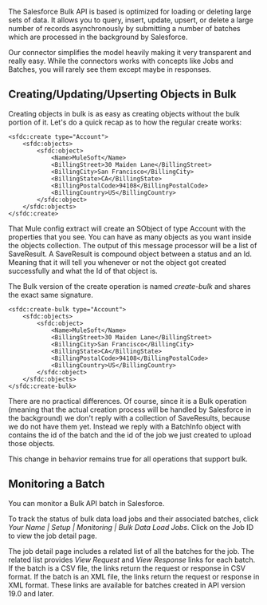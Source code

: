 The Salesforce Bulk API is based is optimized for loading or deleting large sets of data. It allows you to query, insert, update, upsert, or delete a large number of records asynchronously by submitting a number of batches which are processed in the background by Salesforce.

Our connector simplifies the model heavily making it very transparent and really easy. While the connectors works with concepts like Jobs and Batches, you will rarely see them except maybe in responses.

Creating/Updating/Upserting Objects in Bulk
------------------------------------------

Creating objects in bulk is as easy as creating objects without the bulk portion of it. Let's do a quick recap as to how the regular create works:

	<sfdc:create type="Account">
	    <sfdc:objects>
	        <sfdc:object>
	            <Name>MuleSoft</Name>
	            <BillingStreet>30 Maiden Lane</BillingStreet>
	            <BillingCity>San Francisco</BillingCity>
	            <BillingState>CA</BillingState>
	            <BillingPostalCode>94108</BillingPostalCode>
	            <BillingCountry>US</BillingCountry>
	        </sfdc:object>
	    </sfdc:objects>
	</sfdc:create>
	
That Mule config extract will create an SObject of type Account with the properties that you see. You can have as many objects as you want inside the objects collection. The output of this message processor will be a list of SaveResult. A SaveResult is compound object between a status and an Id. Meaning that it will tell you whenever or not the object got created successfully and what the Id of that object is.

The Bulk version of the create operation is named _create-bulk_ and shares the exact same signature.

	<sfdc:create-bulk type="Account">
	    <sfdc:objects>
	        <sfdc:object>
	            <Name>MuleSoft</Name>
	            <BillingStreet>30 Maiden Lane</BillingStreet>
	            <BillingCity>San Francisco</BillingCity>
	            <BillingState>CA</BillingState>
	            <BillingPostalCode>94108</BillingPostalCode>
	            <BillingCountry>US</BillingCountry>
	        </sfdc:object>
	    </sfdc:objects>
	</sfdc:create-bulk>
	
There are no practical differences. Of course, since it is a Bulk operation (meaning that the actual creation process will be handled by Salesforce in the background) we don't reply with a collection of SaveResults, because we do not have them yet. Instead we reply with a BatchInfo object with contains the id of the batch and the id of the job we just created to upload those objects.

This change in behavior remains true for all operations that support bulk.

Monitoring a Batch
------------------

You can monitor a Bulk API batch in Salesforce.

To track the status of bulk data load jobs and their associated batches, click *_Your Name_ | Setup | Monitoring | Bulk Data Load Jobs*. Click on the Job ID to view the job detail page.

The job detail page includes a related list of all the batches for the job. The related list provides _View Request_ and _View Response_ links for each batch. If the batch is a CSV file, the links return the request or response in CSV format. If the batch is an XML file, the links return the request or response in XML format. These links are available for batches created in API version 19.0 and later.